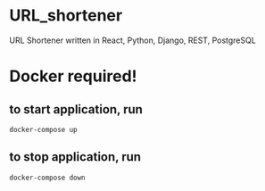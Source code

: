 # URL_shortener
URL Shortener written in React, Python, Django, REST, PostgreSQL

# Docker required!
## to start application, run
`docker-compose up`

## to stop application, run
`docker-compose down`